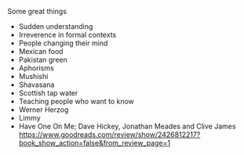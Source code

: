Some great things

* Sudden understanding
* Irreverence in formal contexts
* People changing their mind
* Mexican food
* Pakistan green
* Aphorisms
* Mushishi
* Shavasana
* Scottish tap water
* Teaching people who want to know
* Werner Herzog
* Limmy
* Have One On Me; Dave Hickey, Jonathan Meades and Clive James
https://www.goodreads.com/review/show/2426812217?book_show_action=false&from_review_page=1
<!-- * Jason Metheny -->